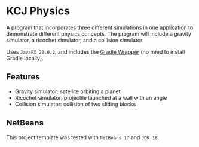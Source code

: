# KCJ Physics

A program that incorporates three different simulations in one application to demonstrate different physics concepts. The program will include a gravity simulator, a ricochet simulator, and a collision simulator. 

Uses `JavaFX 20.0.2`, and includes the [Gradle Wrapper](https://docs.gradle.org/current/userguide/gradle_wrapper.html) (no need to install Gradle locally).

## Features

- Gravity simulator: satellite orbiting a planet
- Ricochet simulator: projectile launched at a wall with an angle
- Collision simulator: collision of two sliding blocks

## NetBeans

This project template was tested with `NetBeans 17` and `JDK 18`.
